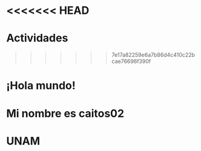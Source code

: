 <<<<<<< HEAD
=======
# Actividades
>>>>>>> 7e17a82259e6a7b86d4c410c22bcae76696f390f
# ¡Hola mundo!
# Mi nombre es caitos02
# UNAM
